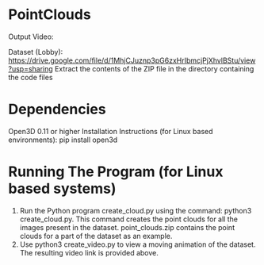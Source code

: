 # PointClouds

Output Video: 

Dataset (Lobby): https://drive.google.com/file/d/1MhjCJuznp3pG6zxHrIbmcjPjXhvlBStu/view?usp=sharing
Extract the contents of the ZIP file in the directory containing the code files

# Dependencies
Open3D 0.11 or higher
Installation Instructions (for Linux based environments): pip install open3d

# Running The Program (for Linux based systems)

1. Run the Python program create_cloud.py using the command: python3 create_cloud.py. This command creates the point clouds for all the images present in the dataset. point_clouds.zip contains the point clouds for a part of the dataset as an example.
2. Use python3 create_video.py to view a moving animation of the dataset. The resulting video link is provided above.

